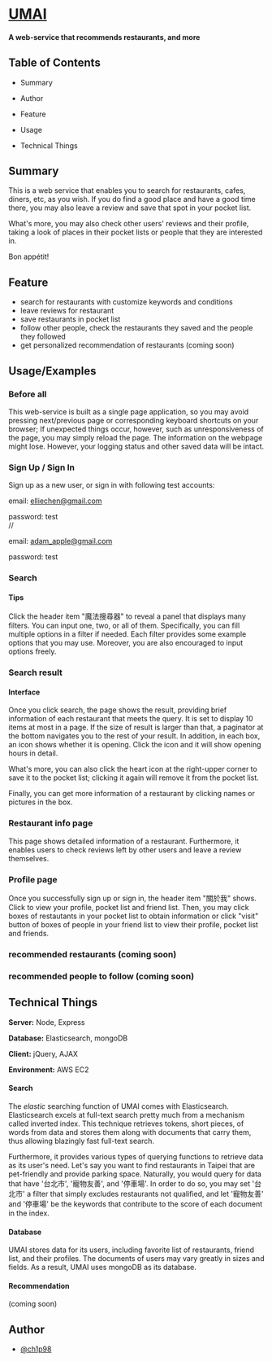 # [UMAI](https://chipmunk.vip)
#### A web-service that recommends restaurants, and more

## Table of Contents

- Summary
- Author
- Feature

- Usage

- Technical Things
## Summary
This is a web service that enables you to search for restaurants, cafes, diners, etc, as you wish. If you do find a good place and have a good time there, you may also leave a review and save that spot in your pocket list.

What's more, you may also check other users' reviews and their profile, taking a look of places in their pocket lists or people that they are interested in.

Bon appétit!

## Feature
- search for restaurants with customize keywords and conditions
- leave reviews for restaurant
- save restaurants in pocket list
- follow other people, check the restaurants they saved and the people they followed
- get personalized recommendation of restaurants (coming soon)

## Usage/Examples
### Before all
This web-service is built as a single page application, so you may avoid pressing next/previous page or corresponding keyboard shortcuts on your browser; If unexpected things occur, however, such as unresponsiveness of the page, you may simply reload the page. The information on the webpage might lose. However, your logging status and other saved data will be intact.  


### Sign Up / Sign In
Sign up as a new user, or sign in with following test accounts:

email: elliechen@gmail.com

password: test  
//

email: adam_apple@gmail.com

password: test  



### Search
#### Tips
Click the header item "魔法搜尋器" to reveal a panel that displays many filters. You can input one, two, or all of them. 
Specifically, you can fill multiple options in a filter if needed. Each filter provides some example options that you may use. Moreover, you are also encouraged to input options freely.

### Search result
#### Interface
Once you click search, the page shows the result, providing brief information of each restaurant that meets the query. It is set to display 10 items at most in a page. If the size of result is larger than that, a paginator at the bottom navigates you to the rest of your result.
In addition, in each box, an icon shows whether it is opening. Click the icon and it will show opening hours in detail.

What's more, you can also click the heart icon at the right-upper corner to save it to the pocket list; clicking it again will remove it from the pocket list.  

Finally, you can get more information of a restaurant by clicking names or pictures in the box.

### Restaurant info page
This page shows detailed information of a restaurant. Furthermore, it enables users to check reviews left by other users and leave a review themselves.

### Profile page
Once you successfully sign up or sign in, the header item "關於我" shows. Click to view your profile, pocket list and friend list.
Then, you may click boxes of restautants in your pocket list to obtain information or click "visit" button of boxes of people in your friend list to view their profile, pocket list and friends. 


### recommended restaurants (coming soon)
### recommended people to follow (coming soon)



## Technical Things


**Server:** Node, Express

**Database:** Elasticsearch, mongoDB

**Client:** jQuery, AJAX

**Environment:** AWS EC2

#### Search
The *elastic* searching function of UMAI comes with Elasticsearch. Elasticsearch excels at full-text search pretty much from a mechanism called inverted index. This technique retrieves tokens, short pieces, of words from data and stores them along with documents that carry them, thus allowing blazingly fast full-text search.

Furthermore, it provides various types of querying functions to retrieve data as its user's need. Let's say you want to find restaurants in Taipei that are pet-friendly and provide parking space. Naturally, you would query for data that have '台北市', '寵物友善', and '停車場'. In order to do so, you may set '台北市' a filter that simply excludes restaurants not qualified, and let '寵物友善' and '停車場' be the keywords that contribute to the score of each document in the index.

#### Database 
UMAI stores data for its users, including favorite list of restaurants, friend list, and their profiles. The documents of users may vary greatly in sizes and fields. As a result, UMAI uses mongoDB as its database.

#### Recommendation
(coming soon)


## Author
- [@ch1p98](https://github.com/ch1p98)
